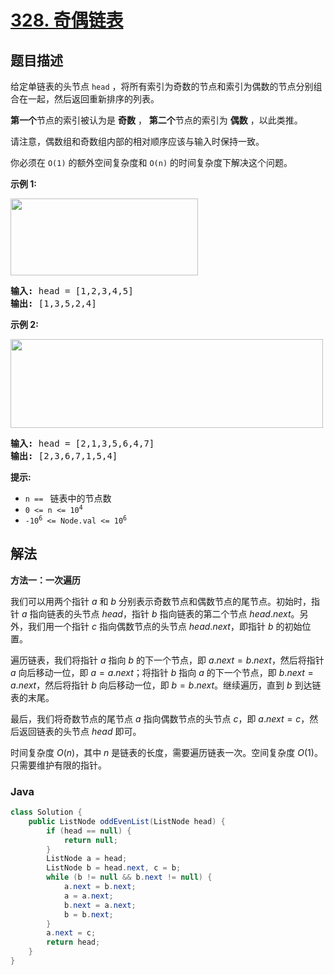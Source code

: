 # [328. 奇偶链表](https://leetcode.cn/problems/odd-even-linked-list)

## 题目描述

<p>给定单链表的头节点&nbsp;<code>head</code>&nbsp;，将所有索引为奇数的节点和索引为偶数的节点分别组合在一起，然后返回重新排序的列表。</p>

<p><strong>第一个</strong>节点的索引被认为是 <strong>奇数</strong> ， <strong>第二个</strong>节点的索引为&nbsp;<strong>偶数</strong> ，以此类推。</p>

<p>请注意，偶数组和奇数组内部的相对顺序应该与输入时保持一致。</p>

<p>你必须在&nbsp;<code>O(1)</code>&nbsp;的额外空间复杂度和&nbsp;<code>O(n)</code>&nbsp;的时间复杂度下解决这个问题。</p>

<p><strong>示例 1:</strong></p>

<p><img src="https://fastly.jsdelivr.net/gh/doocs/leetcode@main/solution/0300-0399/0328.Odd%20Even%20Linked%20List/images/oddeven-linked-list.jpg" style="height: 123px; width: 300px;" /></p>

<pre>
<strong>输入: </strong>head = [1,2,3,4,5]
<strong>输出:</strong>&nbsp;[1,3,5,2,4]</pre>

<p><strong>示例 2:</strong></p>

<p><img src="https://fastly.jsdelivr.net/gh/doocs/leetcode@main/solution/0300-0399/0328.Odd%20Even%20Linked%20List/images/oddeven2-linked-list.jpg" style="height: 142px; width: 500px;" /></p>

<pre>
<strong>输入:</strong> head = [2,1,3,5,6,4,7]
<strong>输出:</strong> [2,3,6,7,1,5,4]</pre>

<p><strong>提示:</strong></p>

<ul>
	<li><code>n ==&nbsp;</code> 链表中的节点数</li>
	<li><code>0 &lt;= n &lt;= 10<sup>4</sup></code></li>
	<li><code>-10<sup>6</sup>&nbsp;&lt;= Node.val &lt;= 10<sup>6</sup></code></li>
</ul>

## 解法

**方法一：一次遍历**

我们可以用两个指针 $a$ 和 $b$ 分别表示奇数节点和偶数节点的尾节点。初始时，指针 $a$ 指向链表的头节点 $head$，指针 $b$ 指向链表的第二个节点 $head.next$。另外，我们用一个指针 $c$ 指向偶数节点的头节点 $head.next$，即指针 $b$ 的初始位置。

遍历链表，我们将指针 $a$ 指向 $b$ 的下一个节点，即 $a.next = b.next$，然后将指针 $a$ 向后移动一位，即 $a = a.next$；将指针 $b$ 指向 $a$ 的下一个节点，即 $b.next = a.next$，然后将指针 $b$ 向后移动一位，即 $b = b.next$。继续遍历，直到 $b$ 到达链表的末尾。

最后，我们将奇数节点的尾节点 $a$ 指向偶数节点的头节点 $c$，即 $a.next = c$，然后返回链表的头节点 $head$ 即可。

时间复杂度 $O(n)$，其中 $n$ 是链表的长度，需要遍历链表一次。空间复杂度 $O(1)$。只需要维护有限的指针。

### **Java**

```java
class Solution {
    public ListNode oddEvenList(ListNode head) {
        if (head == null) {
            return null;
        }
        ListNode a = head;
        ListNode b = head.next, c = b;
        while (b != null && b.next != null) {
            a.next = b.next;
            a = a.next;
            b.next = a.next;
            b = b.next;
        }
        a.next = c;
        return head;
    }
}
```
